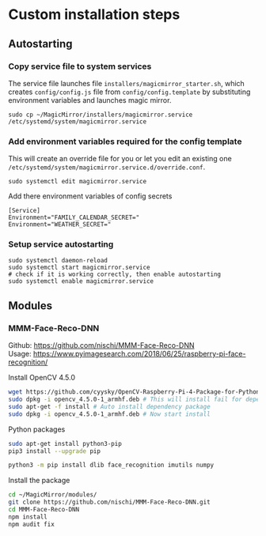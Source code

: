 # Custom installation steps

## Autostarting
### Copy service file to system services
The service file launches file `installers/magicmirror_starter.sh`, which creates `config/config.js` file from `config/config.template` by substituting environment variables and launches magic mirror.
```console
sudo cp ~/MagicMirror/installers/magicmirror.service /etc/systemd/system/magicmirror.service
```

### Add environment variables required for the config template
This will create an override file for you or let you edit an existing one `/etc/systemd/system/magicmirror.service.d/override.conf`.
```console
sudo systemctl edit magicmirror.service
```

Add there environment variables of config secrets
```
[Service]
Environment="FAMILY_CALENDAR_SECRET="
Environment="WEATHER_SECRET="
```

### Setup service autostarting
```
sudo systemctl daemon-reload
sudo systemctl start magicmirror.service
# check if it is working correctly, then enable autostarting
sudo systemctl enable magicmirror.service
```


## Modules
### MMM-Face-Reco-DNN
Github: https://github.com/nischi/MMM-Face-Reco-DNN  
Usage:  https://www.pyimagesearch.com/2018/06/25/raspberry-pi-face-recognition/  

Install OpenCV 4.5.0
```bash
wget https://github.com/cyysky/OpenCV-Raspberry-Pi-4-Package-for-Python/raw/master/opencv_4.5.0-1_armhf.deb
sudo dpkg -i opencv_4.5.0-1_armhf.deb # This will install fail for dependency
sudo apt-get -f install # Auto install dependency package
sudo dpkg -i opencv_4.5.0-1_armhf.deb # Now start install
```

Python packages
```bash
sudo apt-get install python3-pip
pip3 install --upgrade pip

python3 -m pip install dlib face_recognition imutils numpy
```

Install the package
```bash
cd ~/MagicMirror/modules/
git clone https://github.com/nischi/MMM-Face-Reco-DNN.git
cd MMM-Face-Reco-DNN
npm install
npm audit fix
```